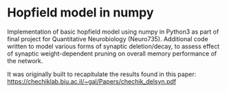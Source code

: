# Hopfield model in numpy

Implementation of basic hopfield model using numpy in Python3 as part of final project for Quantitative Neurobiology (Neuro735). Additional code written to model various forms of synaptic deletion/decay, to assess effect of synaptic weight-dependent pruning on overall memory performance of the network.

It was originally built to recapitulate the results found in this paper: https://chechiklab.biu.ac.il/~gal/Papers/chechik_delsyn.pdf
